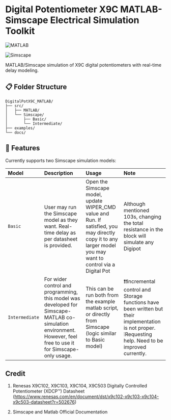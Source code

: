 # Digital Potentiometer X9C MATLAB-Simscape Electrical Simulation Toolkit
![MATLAB](https://img.shields.io/badge/MATLAB-R2023a-red)

![Simscape](https://img.shields.io/badge/Simscape-Electrical-blue)

MATLAB/Simscape simulation of X9C digital potentiometers with real-time delay modeling.

## :clipboard: Folder Structure

```
DigitalPotX9C_MATLAB/
├── src/
│   ├── MATLAB/
│   └── Simscape/
│       ├── Basic/
│       └── Intermediate/
├── examples/
└── docs/

```

## 🧞 Features

Currently supports two Simscape simulation models:

| Model                     | Description                                      |  Usage                                            |  Note
| :------------------------ | :----------------------------------------------- |  :----------------------------------------------- |  :----------------------------------------------- |
| `Basic`                   | User may run the Simscape model as they want. Real-time delay as per datasheet is provided.          | Open the Simscape model, update WIPER_CMD value and Run. If satisfied, you may directly copy it to any larger model you may want to control via a Digital Pot            |  Although mentioned 103s, changing the total resistance in the block will simulate any Digipot  |
| `Intermediate`            | For wider control and programming, this model was developed for Simscape-MATLAB co-simulation environment. However, feel free to use it for Simscape-only usage.  |  This can be run both from the example matlab script, or directly from Simscape (logic similar to Basic model)  |:exclamation::exclamation:Incremental control and Storage functions have been written but their implementation is not proper. :grey_exclamation:Requesting help. Need to be improved currently.

## Credit

1. Renesas  X9C102, X9C103, X9C104, X9C503 Digitally Controlled Potentiometer (XDCP™) Datasheet
(https://www.renesas.com/en/document/dst/x9c102-x9c103-x9c104-x9c503-datasheet?r=502676)

2. Simscape and Matlab Official Documentation
